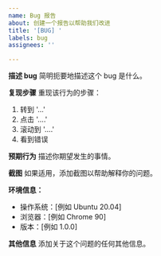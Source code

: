 ```yaml
---
name: Bug 报告
about: 创建一个报告以帮助我们改进
title: '[BUG] '
labels: bug
assignees: ''

---
```


**描述 bug**
简明扼要地描述这个 bug 是什么。

**复现步骤**
重现该行为的步骤：
1. 转到 '...'
2. 点击 '....'
3. 滚动到 '....'
4. 看到错误

**预期行为**
描述你期望发生的事情。

**截图**
如果适用，添加截图以帮助解释你的问题。

**环境信息：**
 - 操作系统：[例如 Ubuntu 20.04]
 - 浏览器：[例如 Chrome 90]
 - 版本：[例如 1.0.0]

**其他信息**
添加关于这个问题的任何其他信息。 